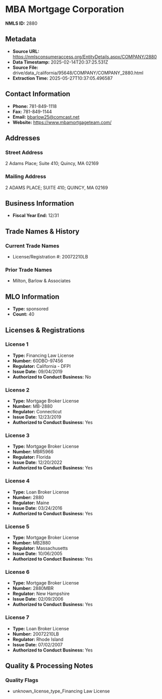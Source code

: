 # MBA Mortgage Corporation

**NMLS ID:** 2880

## Metadata
- **Source URL:** https://nmlsconsumeraccess.org/EntityDetails.aspx/COMPANY/2880
- **Data Timestamp:** 2025-02-14T20:37:25.531Z
- **Source File:** drive/data_/california/95648/COMPANY/COMPANY_2880.html
- **Extraction Time:** 2025-05-27T10:37:05.496587

## Contact Information
- **Phone:** 781-849-1118
- **Fax:** 781-849-1144
- **Email:** bbarlow25@comcast.net
- **Website:** https://www.mbamortgageteam.com/

## Addresses
### Street Address
2 Adams Place; Suite 410; Quincy, MA 02169

### Mailing Address
2 ADAMS PLACE; SUITE 410; QUINCY, MA 02169

## Business Information
- **Fiscal Year End:** 12/31

## Trade Names & History
### Current Trade Names
- License/Registration #: 20072210LB

### Prior Trade Names
- Milton, Barlow & Associates

## MLO Information
- **Type:** sponsored
- **Count:** 40

## Licenses & Registrations

### License 1
- **Type:** Financing Law License
- **Number:** 60DBO-97456
- **Regulator:** California - DFPI
- **Issue Date:** 09/04/2019
- **Authorized to Conduct Business:** No

### License 2
- **Type:** Mortgage Broker License
- **Number:** MB-2880
- **Regulator:** Connecticut
- **Issue Date:** 12/23/2019
- **Authorized to Conduct Business:** Yes

### License 3
- **Type:** Mortgage Broker License
- **Number:** MBR5966
- **Regulator:** Florida
- **Issue Date:** 12/20/2022
- **Authorized to Conduct Business:** Yes

### License 4
- **Type:** Loan Broker License
- **Number:** 2880
- **Regulator:** Maine
- **Issue Date:** 03/24/2016
- **Authorized to Conduct Business:** Yes

### License 5
- **Type:** Mortgage Broker License
- **Number:** MB2880
- **Regulator:** Massachusetts
- **Issue Date:** 10/06/2005
- **Authorized to Conduct Business:** Yes

### License 6
- **Type:** Mortgage Broker License
- **Number:** 2880MBR
- **Regulator:** New Hampshire
- **Issue Date:** 02/09/2006
- **Authorized to Conduct Business:** Yes

### License 7
- **Type:** Loan Broker License
- **Number:** 20072210LB
- **Regulator:** Rhode Island
- **Issue Date:** 07/02/2007
- **Authorized to Conduct Business:** Yes

## Quality & Processing Notes
### Quality Flags
- unknown_license_type_Financing Law License
